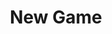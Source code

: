 ---
title: "New Game"
weight: 9
type: docs
description: >
  Important notes for starting a new game plus mod configuration instructions.
---